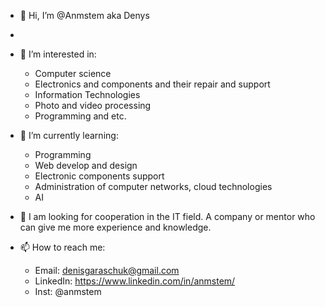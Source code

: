 - 👋 Hi, I’m @Anmstem aka Denys
- 
- 👀 I’m interested in:
   - Computer science
   - Electronics and components and their repair and support
   - Information Technologies
   - Photo and video processing
   - Programming and etc.

- 🌱 I’m currently learning:
   - Programming
   - Web develop and design
   - Electronic components support
   - Administration of computer networks, cloud technologies
   - AI

- 💞️ I am looking for cooperation in the IT field. A company or mentor who can give me more experience and knowledge.

- 📫 How to reach me:
   - Email: denisgaraschuk@gmail.com
   - LinkedIn: https://www.linkedin.com/in/anmstem/
   - Inst: @anmstem

<!---
Anmstem/Anmstem is a ✨ special ✨ repository because its `README.md` (this file) appears on your GitHub profile.
You can click the Preview link to take a look at your changes.
--->
